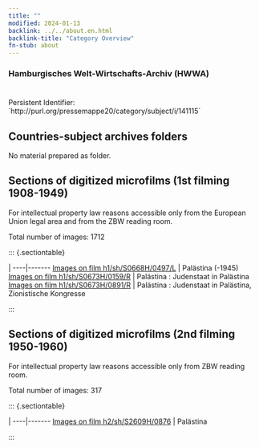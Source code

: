 ```yaml
---
title: ""
modified: 2024-01-13
backlink: ../../about.en.html
backlink-title: "Category Overview"
fn-stub: about
---
```


### Hamburgisches Welt-Wirtschafts-Archiv (HWWA)

# 

<div class="hint">Persistent Identifier: `http://purl.org/pressemappe20/category/subject/i/141115`</div>







## Countries-subject archives folders





No material prepared as folder.



<a id="filmsections" />

## Sections of digitized microfilms (1st filming 1908-1949)

<p>For intellectual property law reasons accessible only from the European Union legal area and from the ZBW reading room.</p>



<p>Total number of images: 1712</p>




::: {.sectiontable}

 | 
----|-------
<a class="btn" href="https://pm20.zbw.eu/film/h1/sh/S0668H/0497/L" rel="nofollow">Images on film h1/sh/S0668H/0497/L</a> | Palästina (-1945)
<a class="btn" href="https://pm20.zbw.eu/film/h1/sh/S0673H/0159/R" rel="nofollow">Images on film h1/sh/S0673H/0159/R</a> | Palästina : Judenstaat in Palästina
<a class="btn" href="https://pm20.zbw.eu/film/h1/sh/S0673H/0891/R" rel="nofollow">Images on film h1/sh/S0673H/0891/R</a> | Palästina : Judenstaat in Palästina, Zionistische Kongresse


:::




## Sections of digitized microfilms (2nd filming 1950-1960)

<p>For intellectual property law reasons accessible only from ZBW reading room.</p>



<p>Total number of images: 317</p>




::: {.sectiontable}

 | 
----|-------
<a class="btn" href="https://pm20.zbw.eu/film/h2/sh/S2609H/0876" rel="nofollow">Images on film h2/sh/S2609H/0876</a> | Palästina


:::
















